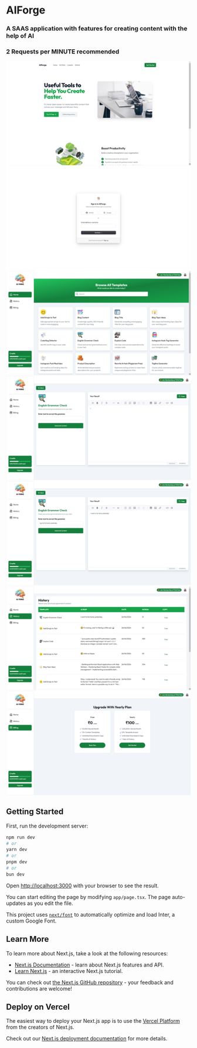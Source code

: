 # AIForge
### A SAAS application with features for creating content with the help of AI

### 2 Requests per MINUTE recommended

![1](https://github.com/arkapg211002/AIForge/blob/main/AIFORGE1.png)
![2](https://github.com/arkapg211002/AIForge/blob/main/AIFORGE2.png)
![3](https://github.com/arkapg211002/AIForge/blob/main/AIFORGE3.png)
![4](https://github.com/arkapg211002/AIForge/blob/main/AIFORGE4.png)
![5](https://github.com/arkapg211002/AIForge/blob/main/AIFORGE5.png)
![6](https://github.com/arkapg211002/AIForge/blob/main/AIFORGE6.png)
![7](https://github.com/arkapg211002/AIForge/blob/main/AIFORGE7.png)

## Getting Started

First, run the development server:

```bash
npm run dev
# or
yarn dev
# or
pnpm dev
# or
bun dev
```


Open [http://localhost:3000](http://localhost:3000) with your browser to see the result.

You can start editing the page by modifying `app/page.tsx`. The page auto-updates as you edit the file.

This project uses [`next/font`](https://nextjs.org/docs/basic-features/font-optimization) to automatically optimize and load Inter, a custom Google Font.

## Learn More

To learn more about Next.js, take a look at the following resources:

- [Next.js Documentation](https://nextjs.org/docs) - learn about Next.js features and API.
- [Learn Next.js](https://nextjs.org/learn) - an interactive Next.js tutorial.

You can check out [the Next.js GitHub repository](https://github.com/vercel/next.js/) - your feedback and contributions are welcome!

## Deploy on Vercel

The easiest way to deploy your Next.js app is to use the [Vercel Platform](https://vercel.com/new?utm_medium=default-template&filter=next.js&utm_source=create-next-app&utm_campaign=create-next-app-readme) from the creators of Next.js.

Check out our [Next.js deployment documentation](https://nextjs.org/docs/deployment) for more details.
